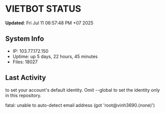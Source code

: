 # VIETBOT STATUS
**Updated**: Fri Jul 11 06:57:48 PM +07 2025

## System Info
- IP: 103.77.172.150
- Uptime: up 5 days, 22 hours, 45 minutes
- Files: 18027

## Last Activity

to set your account's default identity.
Omit --global to set the identity only in this repository.

fatal: unable to auto-detect email address (got 'root@vinh3690.(none)')
